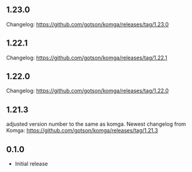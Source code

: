 <!-- https://developers.home-assistant.io/docs/add-ons/presentation#keeping-a-changelog -->
## 1.23.0
Changelog: https://github.com/gotson/komga/releases/tag/1.23.0

## 1.22.1
Changelog: https://github.com/gotson/komga/releases/tag/1.22.1

## 1.22.0
Changelog: https://github.com/gotson/komga/releases/tag/1.22.0

## 1.21.3
adjusted version number to the same as komga.
Newest changelog from Komga: https://github.com/gotson/komga/releases/tag/1.21.3

## 0.1.0

- Initial release
